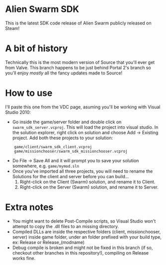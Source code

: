 # Alien Swarm SDK
This is the latest SDK code release of Alien Swarm publicly released on Steam!

# A bit of history
Technically this is the most modern version of Source that you'll ever get from Valve. This branch happens to be just behind Portal 2's branch so you'll enjoy *mostly* all the fancy updates made to Source!

# How to use
I'll paste this one from the VDC page, asuming you'll be working with Visual Studio 2010:
- Go inside the game/server folder and double click on `swarm_sdk_server.vcproj`. This will load the project into visual studio.
In the solution explorer, right click on solution and choose Add -> Existing project. Add both these projects to your solution:
```
    game/client/swarm_sdk_client.vcproj
    game/missionchooser/swarm_sdk_missionchooser.vcproj
```
- Do File -> Save All and it will prompt you to save your solution somewhere, e.g. `game/mymod.sln`
- Once you've imported all three projects, you will need to rename the Solutions for the client and server before you can build...
    1) Right-click on the Client (Swarm) solution, and rename it to Client.
    2) Right-click on the Server (Swarm) solution, and rename it to Server.

# Extra notes
- You might want to delete Post-Compile scripts, so Visual Studio won't attempt to copy the .dll files to an missing directory.
- Compiled DLLs are inside the respective folders (client, missionchooser, server) inside game folder, under an folder prefixed with your build type, ex: Release or Release_(modname)
- Debug compile is broken and might not be fixed in this branch (if so, checkout other branches in this repository!), compiling on Release works fine.